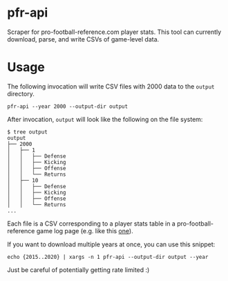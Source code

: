 # pfr-api

Scraper for pro-football-reference.com player stats. This tool can currently download, parse, and write CSVs of game-level data.

# Usage
The following invocation will write CSV files with 2000 data to the `output` directory.

```pfr-api --year 2000 --output-dir output```

After invocation, `output` will look like the following on the file system:

```
$ tree output
output
├── 2000
│   ├── 1
│   │   ├── Defense
│   │   ├── Kicking
│   │   ├── Offense
│   │   └── Returns
│   ├── 10
│   │   ├── Defense
│   │   ├── Kicking
│   │   ├── Offense
│   │   └── Returns
...
```
Each file is a CSV corresponding to a player stats table in a pro-football-reference game log page (e.g. like this [one](https://www.pro-football-reference.com/boxscores/202109120buf.htm)).

If you want to download multiple years at once, you can use this snippet:

```echo {2015..2020} | xargs -n 1 pfr-api --output-dir output --year```

Just be careful of potentially getting rate limited :)
